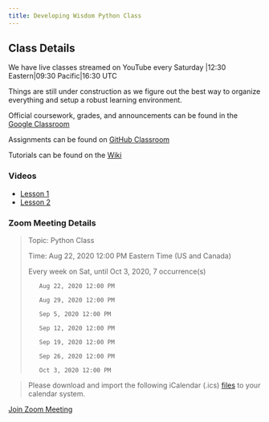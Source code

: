 ```yaml
---
title: Developing Wisdom Python Class
---
```

## Class Details

We have live classes streamed on YouTube every Saturday |12:30 Eastern|09:30 Pacific|16:30 UTC

Things are still under construction as we figure out the best way to organize everything and setup a robust learning environment.  

Official coursework, grades, and announcements can be found in the [Google Classroom](https://classroom.google.com/u/0/c/MTQ4MzM3NDk0MzYy?cjc=o2layyd)

Assignments can be found on [GitHub Classroom](https://classroom.github.com/a/8p8bztoo)

Tutorials can be found on the [Wiki](https://github.com/WisdomWolf/python_class/wiki)

### Videos

- [Lesson 1](https://youtu.be/AK4bBVeSm0k)
- [Lesson 2](https://youtu.be/4_JS702uioY)

### Zoom Meeting Details
> Topic: Python Class
>
>Time: Aug 22, 2020 12:00 PM Eastern Time (US and Canada)
>
>Every week on Sat, until Oct 3, 2020, 7 occurrence(s)
>
>        Aug 22, 2020 12:00 PM
>
>        Aug 29, 2020 12:00 PM
>
>        Sep 5, 2020 12:00 PM
>
>        Sep 12, 2020 12:00 PM
>
>        Sep 19, 2020 12:00 PM
>
>        Sep 26, 2020 12:00 PM
>
>        Oct 3, 2020 12:00 PM

>Please download and import the following iCalendar (.ics) [files](https://us02web.zoom.us/meeting/tZYuduiprjsqG9ChzYKUZxYIanor3hFhBADG/ics?icsToken=98tyKuGqrTorG9SVsBiDRpwQA4j4d-vziGJfjfp-lAXcKBVpejrfN-xNIOF3NtDy) to your calendar system.

[Join Zoom Meeting](https://us02web.zoom.us/j/82311100014?pwd=ZlJBaUxWUXNkRjBLVzVBRDVLTVpUZz09)
